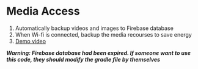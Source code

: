 # Media Access

1. Automatically backup videos and images to Firebase database
2. When Wi-fi is connected, backup the media recourses to save energy
3.  [Demo video]( https://youtu.be/DsOBe6QkUbM)

***Warning: Firebase database had been expired. If someone want to use this code, they should modify the gradle file by themselves***

